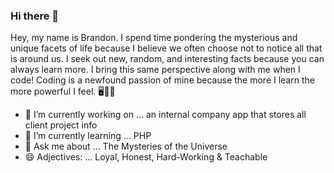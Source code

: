 ### Hi there 👋

Hey, my name is Brandon. I spend time pondering the mysterious and unique facets of life because I believe we often choose not to notice all that is around us. I seek out new,  random, and interesting facts because you can always learn more. I bring this same perspective along with me when I code! Coding is a newfound passion of mine because the more I learn the more powerful I feel. 🖥️🧙‍♂️

<!--
**Bmmaroni/Bmmaroni** is a ✨ _special_ ✨ repository because its `README.md` (this file) appears on your GitHub profile.

🖱️ Full-Stack Web Developer 🧠Self-Proclaimed Philosopher 👨 Dad Jokester 👑 Hacky Sack Master 🏭 Card-Carrying Forklift Operator
-->
- 🔭 I’m currently working on ... an internal company app that stores all client project info
- 🌱 I’m currently learning ... PHP
- 💬 Ask me about ... The Mysteries of the Universe
- 😄 Adjectives: ... Loyal, Honest, Hard-Working & Teachable
